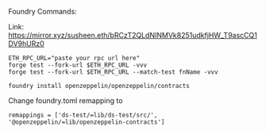Foundry Commands:

Link: https://mirror.xyz/susheen.eth/bRCzT2QLdNINMVk8251udkfjHW_T9ascCQ1DV9hURz0
```
ETH_RPC_URL="paste your rpc url here"
forge test --fork-url $ETH_RPC_URL -vvv
forge test --fork-url $ETH_RPC_URL --match-test fnName -vvv
```

```
foundry install openzeppelin/openzeppelin/contracts
```
Change foundry.toml remapping to
```
remappings = ['ds-test/=lib/ds-test/src/', '@openzeppelin/=lib/openzeppelin-contracts']
```
